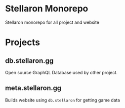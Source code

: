 # Stellaron Monorepo

Stellaron monorepo for all project and website

# Projects

## db.stellaron.gg

Open source GraphQL Database used by other project.

## meta.stellaron.gg

Builds website using `db.stellaron` for getting game data
